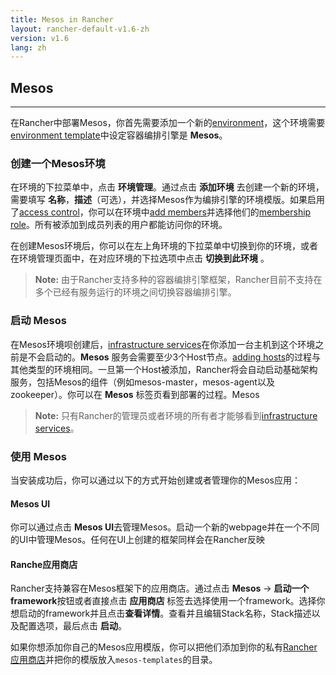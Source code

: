 ```yaml
---
title: Mesos in Rancher
layout: rancher-default-v1.6-zh
version: v1.6
lang: zh
---
```


## Mesos
---

在Rancher中部署Mesos，你首先需要添加一个新的[environment]({{site.baseurl}}/rancher/{{page.version}}/{{page.lang}}/environments/)，这个环境需要[environment template]({{site.baseurl}}/rancher/{{page.version}}/{{page.lang}}/environments/#what-is-an-environment-template)中设定容器编排引擎是 **Mesos**。

### 创建一个Mesos环境

在环境的下拉菜单中，点击 **环境管理**。通过点击 **添加环境** 去创建一个新的环境，需要填写 **名称**，**描述**（可选），并选择Mesos作为编排引擎的环境模版。如果启用了[access control]({{site.baseurl}}/rancher/{{page.version}}/{{page.lang}}/configuration/access-control/)，你可以在环境中[add members]({{site.baseurl}}/rancher/{{page.version}}/{{page.lang}}/environments/#editing-members)并选择他们的[membership role]({{site.baseurl}}/rancher/{{page.version}}/{{page.lang}}/environments/#membership-roles)。所有被添加到成员列表的用户都能访问你的环境。

在创建Mesos环境后，你可以在左上角环境的下拉菜单中切换到你的环境，或者在环境管理页面中，在对应环境的下拉选项中点击 **切换到此环境** 。

> **Note:** 由于Rancher支持多种的容器编排引擎框架，Rancher目前不支持在多个已经有服务运行的环境之间切换容器编排引擎。

### 启动 Mesos

在Mesos环境呗创建后，[infrastructure services]({{site.baseurl}}/rancher/{{page.version}}/{{page.lang}}/rancher-services/)在你添加一台主机到这个环境之前是不会启动的。**Mesos** 服务会需要至少3个Host节点。[adding hosts]({{site.baseurl}}/rancher/{{page.version}}/{{page.lang}}/hosts/)的过程与其他类型的环境相同。一旦第一个Host被添加，Rancher将会自动启动基础架构服务，包括Mesos的组件（例如mesos-master，mesos-agent以及zookeeper）。你可以在 **Mesos** 标签页看到部署的过程。Mesos

> **Note:** 只有Rancher的管理员或者环境的所有者才能够看到[infrastructure services]({{site.baseurl}}/rancher/{{page.version}}/{{page.lang}}/rancher-services/)。

### 使用 Mesos

当安装成功后，你可以通过以下的方式开始创建或者管理你的Mesos应用：

#### Mesos UI

你可以通过点击 **Mesos UI**去管理Mesos。启动一个新的webpage并在一个不同的UI中管理Mesos。任何在UI上创建的框架同样会在Rancher反映

#### Ranche应用商店

Rancher支持兼容在Mesos框架下的应用商店。通过点击 **Mesos** -> **启动一个framework**按钮或者直接点击 **应用商店** 标签去选择使用一个framework。选择你想启动的framework并且点击**查看详情**。查看并且编辑Stack名称，Stack描述以及配置选项，最后点击 **启动**。

如果你想添加你自己的Mesos应用模版，你可以把他们添加到你的私有[Rancher 应用商店]({{site.baseurl}}/rancher/{{page.version}}/{{page.lang}}/catalog/)并把你的模版放入`mesos-templates`的目录。
